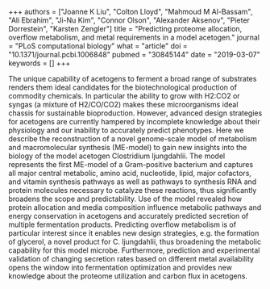 +++
authors = ["Joanne K Liu", "Colton Lloyd", "Mahmoud M Al-Bassam", "Ali Ebrahim", "Ji-Nu Kim", "Connor Olson", "Alexander Aksenov", "Pieter Dorrestein", "Karsten Zengler"]
title = "Predicting proteome allocation, overflow metabolism, and metal requirements in a model acetogen."
journal = "PLoS computational biology"
what = "article"
doi = "10.1371/journal.pcbi.1006848"
pubmed = "30845144"
date = "2019-03-07"
keywords = []
+++

The unique capability of acetogens to ferment a broad range of substrates renders them ideal candidates for the biotechnological production of commodity chemicals. In particular the ability to grow with H2:CO2 or syngas (a mixture of H2/CO/CO2) makes these microorganisms ideal chassis for sustainable bioproduction. However, advanced design strategies for acetogens are currently hampered by incomplete knowledge about their physiology and our inability to accurately predict phenotypes. Here we describe the reconstruction of a novel genome-scale model of metabolism and macromolecular synthesis (ME-model) to gain new insights into the biology of the model acetogen Clostridium ljungdahlii. The model represents the first ME-model of a Gram-positive bacterium and captures all major central metabolic, amino acid, nucleotide, lipid, major cofactors, and vitamin synthesis pathways as well as pathways to synthesis RNA and protein molecules necessary to catalyze these reactions, thus significantly broadens the scope and predictability. Use of the model revealed how protein allocation and media composition influence metabolic pathways and energy conservation in acetogens and accurately predicted secretion of multiple fermentation products. Predicting overflow metabolism is of particular interest since it enables new design strategies, e.g. the formation of glycerol, a novel product for C. ljungdahlii, thus broadening the metabolic capability for this model microbe. Furthermore, prediction and experimental validation of changing secretion rates based on different metal availability opens the window into fermentation optimization and provides new knowledge about the proteome utilization and carbon flux in acetogens.